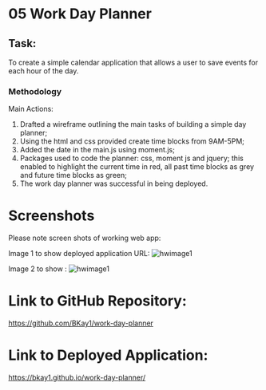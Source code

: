 # 05 Work Day Planner

## Task:

To create a simple calendar application that allows a user to save events for each hour of the day.

### Methodology

Main Actions:

1.  Drafted a wireframe outlining the main tasks of building a simple day planner;
2.  Using the html and css provided create time blocks from 9AM-5PM;
3.  Added the date in the main.js using moment.js;
4.  Packages used to code the planner: css, moment js and jquery; this enabled to highlight the current time in red, all past time blocks as grey and future time blocks as green;
5.  The work day planner was successful in being deployed.

# Screenshots

Please note screen shots of working web app:

Image 1 to show deployed application URL: ![hwimage1]()

Image 2 to show : ![hwimage1]()

# Link to GitHub Repository:

https://github.com/BKay1/work-day-planner

# Link to Deployed Application:

https://bkay1.github.io/work-day-planner/
